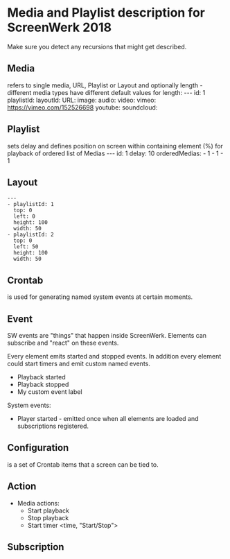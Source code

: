 # Media and Playlist description for ScreenWerk 2018

Make sure you detect any recursions that might get described.

## Media
refers to single media, URL, Playlist or Layout and optionally length - different media types have different default values for length:
    ---
    id: 1
    playlistId:
    layoutId:
    URL:
    image: 
    audio: 
    video: 
    vimeo: https://vimeo.com/152526698
    youtube: 
    soundcloud: 

## Playlist
sets delay and defines position on screen within containing element (%) for playback of ordered list of Medias
    ---
    id: 1
    delay: 10
    orderedMedias:
    - 1
    - 1
    - 1
  
## Layout
    ---
    - playlistId: 1
      top: 0
      left: 0
      height: 100
      width: 50
    - playlistId: 2
      top: 0
      left: 50
      height: 100
      width: 50

## Crontab
is used for generating named system events at certain moments.

## Event
SW events are "things" that happen inside ScreenWerk.
Elements can subscribe and "react" on these events.

Every element emits started and stopped events.
In addition every element could start timers and emit custom named events.
- <Id> Playback started
- <Id> Playback stopped
- <Id> My custom event label

System events:
- Player started - emitted once when all elements are loaded and subscriptions registered.

## Configuration
is a set of Crontab items that a screen can be tied to.

## Action
- Media actions:
  - Start playback
  - Stop playback
  - Start timer <time, "Start/Stop">

## Subscription
